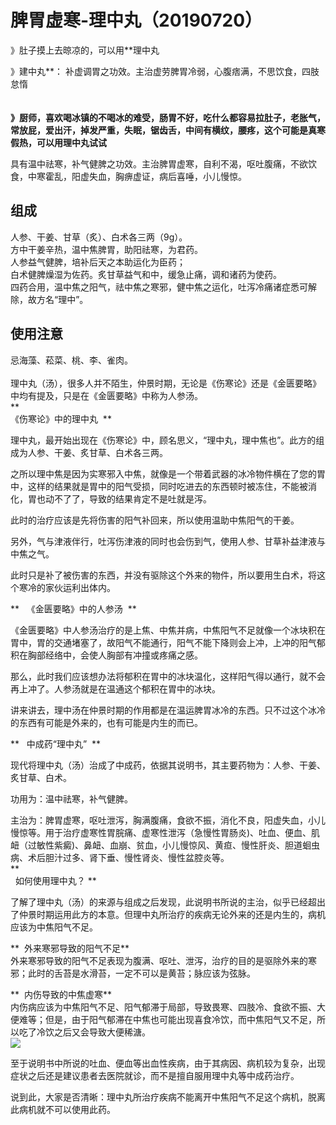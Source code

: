 # 脾胃虚寒-理中丸（20190720）

》肚子摸上去晾凉的，可以用**理中丸

》建中丸**： 补虚调胃之功效。主治虚劳脾胃冷弱，心腹痞满，不思饮食，四肢怠惰<br />**<br />**<br />**》厨师，喜欢喝冰镇的不喝冰的难受，肠胃不好，吃什么都容易拉肚子，老胀气，常放屁，爱出汗，掉发严重，失眠，锯齿舌，中间有横纹，腰疼，这个可能是真寒假热，可以用理中丸试试**

具有温中祛寒，补气健脾之功效。主治脾胃虚寒，自利不渴，呕吐腹痛，不欲饮食，中寒霍乱，阳虚失血，胸痹虚证，病后喜唾，小儿慢惊。
<a name="NE3gJ"></a>
## 
<a name="hsqEl"></a>
## 组成
人参、干姜、甘草（炙）、白术各三两（9g）。    <br />
方中干姜辛热，温中焦脾胃，助阳祛寒，为君药。<br />人参益气健脾，培补后天之本助运化为臣药；<br />白术健脾燥湿为佐药。炙甘草益气和中，缓急止痛，调和诸药为使药。<br />四药合用，温中焦之阳气，祛中焦之寒邪，健中焦之运化，吐泻冷痛诸症悉可解除，故方名“理中”。

<a name="9DtSZ"></a>
## 使用注意
忌海藻、菘菜、桃、李、雀肉。<br />
<br />
理中丸（汤），很多人并不陌生，仲景时期，无论是《伤寒论》还是《金匮要略》中均有提及，只是在《金匮要略》中称为人参汤。<br />**  **<br />**《伤寒论》中的理中丸  **


理中丸，最开始出现在《伤寒论》中，顾名思义，“理中丸，理中焦也”。此方的组成为人参、干姜、炙甘草、白术各三两。

之所以理中焦是因为实寒邪入中焦，就像是一个带着武器的冰冷物件横在了您的胃中，这样的结果就是胃中的阳气受损，同时吃进去的东西顿时被冻住，不能被消化，胃也动不了了，导致的结果肯定不是吐就是泻。

此时的治疗应该是先将伤害的阳气补回来，所以使用温助中焦阳气的干姜。

另外，气与津液伴行，吐泻伤津液的同时也会伤到气，使用人参、甘草补益津液与中焦之气。

此时只是补了被伤害的东西，并没有驱除这个外来的物件，所以要用生白术，将这个寒冷的家伙运利出体内。


**   《金匮要略》中的人参汤  **


《金匮要略》中人参汤治疗的是上焦、中焦并病，中焦阳气不足就像一个冰块积在胃中，胃的交通堵塞了，故阳气不能通行，阳气不能下降则会上冲，上冲的阳气郁积在胸部经络中，会使人胸部有冲撞或疼痛之感。

那么，此时我们应该想办法将郁积在胃中的冰块温化，这样阳气得以通行，就不会再上冲了。人参汤就是在温通这个郁积在胃中的冰块。

讲来讲去，理中汤在仲景时期的作用都是在温运脾胃冰冷的东西。只不过这个冰冷的东西有可能是外来的，也有可能是内生的而已。

**   中成药“理中丸”  **


现代将理中丸（汤）治成了中成药，依据其说明书，其主要药物为：人参、干姜、炙甘草、白术。

功用为：温中祛寒，补气健脾。

主治为：脾胃虚寒，呕吐泄泻，胸满腹痛，食欲不振，消化不良，阳虚失血，小儿慢惊等。用于治疗虚寒性胃脘痛、虚寒性泄泻（急慢性胃肠炎)、吐血、便血、肌衄（过敏性紫癜)、鼻衄、血崩、贫血，小儿慢惊风、黄疸、慢性肝炎、胆道蛔虫病、术后胆汁过多、肾下垂、慢性肾炎、慢性盆腔炎等。<br />**  **<br />**  如何使用理中丸？ **


了解了理中丸（汤）的来源与组成之后发现，此说明书所说的主治，似乎已经超出了仲景时期运用此方的本意。但理中丸所治疗的疾病无论外来的还是内生的，病机应该为中焦阳气不足。

**  外来寒邪导致的阳气不足**<br />外来寒邪导致的阳气不足表现为腹满、呕吐、泄泻，治疗的目的是驱除外来的寒邪；此时的舌苔是水滑苔，一定不可以是黄苔；脉应该为弦脉。

**  内伤导致的中焦虚寒**<br />内伤病应该为中焦阳气不足、阳气郁滞于局部，导致畏寒、四肢冷、食欲不振、大便难等；但是，由于阳气郁滞在中焦也可能出现喜食冷饮，而中焦阳气又不足，所以吃了冷饮之后又会导致大便稀溏。<br />![](https://cdn.nlark.com/yuque/0/2019/webp/101800/1564548999555-809110f6-9cf1-4587-86ff-2961839a09df.webp#align=left&display=inline&height=116&originHeight=116&originWidth=640&size=0&status=done&width=640)

至于说明书中所说的吐血、便血等出血性疾病，由于其病因、病机较为复杂，出现症状之后还是建议患者去医院就诊，而不是擅自服用理中丸等中成药治疗。

说到此，大家是否清晰：理中丸所治疗疾病不能离开中焦阳气不足这个病机，脱离此病机就不可以使用此药。

